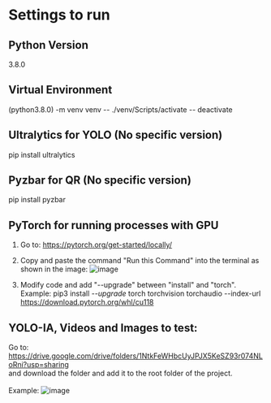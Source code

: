 # Settings to run

## Python Version
3.8.0

## Virtual Environment
(python3.8.0) -m venv venv
-- ./venv/Scripts/activate
-- deactivate

## Ultralytics for YOLO (No specific version)
pip install ultralytics

## Pyzbar for QR (No specific version)

pip install pyzbar

## PyTorch for running processes with GPU

1. Go to: https://pytorch.org/get-started/locally/
2. Copy and paste the command "Run this Command" into the terminal as shown in the image:
![image](https://github.com/user-attachments/assets/92b783a1-60bb-40ac-b0a2-e9198e890c52)

3. Modify code and add "--upgrade" between "install" and "torch". <br>
   Example: pip3 install *--upgrade* torch torchvision torchaudio --index-url https://download.pytorch.org/whl/cu118
     
## YOLO-IA, Videos and Images to test:
Go to: https://drive.google.com/drive/folders/1NtkFeWHbcUyJPJX5KeSZ93r074NLoRni?usp=sharing <br> and download the folder and add it to the root folder of the project. <br>
<br>
Example: ![image](https://github.com/user-attachments/assets/b0c27dde-f477-4232-8dc7-6546aefc80b4)
